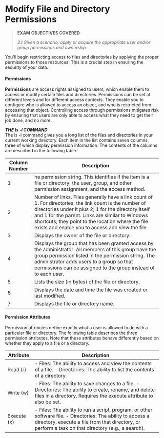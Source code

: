 # Modify File and Directory Permissions

> **EXAM OBJECTIVES COVERED**
> 
> _3.1 Given a scenario, apply or acquire the appropriate user and/or group permissions and ownership._

You'll begin restricting access to files and directories by applying the proper permissions to those resources. This is a crucial step in ensuring the security of your data.

#### **Permissions**

**Permissions** are access rights assigned to users, which enable them to access or modify certain files and directories. Permissions can be set at different levels and for different access contexts. They enable you to configure who is allowed to access an object, and who is restricted from accessing that object. Controlling access through permissions mitigates risk by ensuring that users are only able to access what they need to get their job done, and no more.

**_THE ls -l COMMAND_**  
The ls -l command gives you a long list of the files and directories in your current working directory. Each item in the list contains seven columns, three of which display permission information. The contents of the columns are described in the following table.

Column Number | Description
----- | -----
1 | he permission string. This identifies if the item is a file or directory, the user, group, and other permission assignment, and the access method.
2 | Number of links. Files generally have a link count of 1. For directories, the link count is the number of directories under it plus 2; 1 for the directory itself and 1 for the parent. Links are similar to Windows shortcuts; they point to the location where the file exists and enable you to access and view the file.
3 | Displays the owner of the file or directory.
4 | Displays the group that has been granted access by the administrator. All members of this group have the group permission listed in the permission string. The administrator adds users to a group so that permissions can be assigned to the group instead of to each user.
5 | Lists the size (in bytes) of the file or directory.
6 | Displays the date and time the file was created or last modified.
7 | Displays the file or directory name.

#### **Permission Attributes**

Permission attributes define exactly what a user is allowed to do with a particular file or directory. The following table describes the three permission attributes. Note that these attributes behave differently based on whether they apply to a file or a directory.

Attribute | Description
---- | -----
Read (r) | \- Files: The ability to access and view the contents of a file.  \- Directories: The ability to list the contents of a directory.
Write (w) | \- Files: The ability to save changes to a file.  \- Directories: The ability to create, rename, and delete files in a directory. Requires the execute attribute to also be set.
Execute (x) | \- Files: The ability to run a script, program, or other software file.  \- Directories: The ability to access a directory, execute a file from that directory, or perform a task on that directory (e.g., a search).